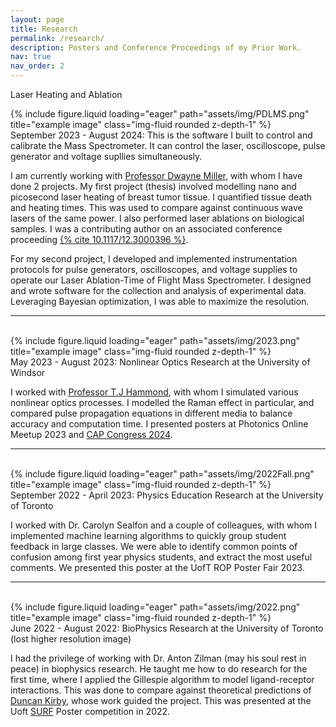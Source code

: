 ```yaml
---
layout: page
title: Research
permalink: /research/
description: Posters and Conference Proceedings of my Prior Work.
nav: true
nav_order: 2
---
```



<span class="bigger">Laser Heating and Ablation</span>

<div class="row">
    <div class="col-sm mt-3 mt-md-0">
        {% include figure.liquid loading="eager" path="assets/img/PDLMS.png" title="example image" class="img-fluid rounded z-depth-1" %}
    </div>
</div>
<div class="caption">
    September 2023 - August 2024: This is the software I built to control and calibrate the Mass Spectrometer. It can control the laser, oscilloscope, pulse generator and  voltage supllies simultaneously.
</div>

I am currently working with <a href="https://lphys.chem.utoronto.ca/">Professor Dwayne Miller</a>, with whom I have done 2 projects. My first project (thesis) involved modelling nano and picosecond laser heating of breast tumor tissue. I quantified tissue death and heating times. This was used to compare against continuous wave lasers of the same power. I also performed laser ablations on biological samples. I was a contributing author on an associated conference proceeding <a href="https://doi.org/10.1117/12.3000396">{% cite 10.1117/12.3000396 %}</a>.

For my second project, I developed and implemented instrumentation protocols for pulse generators, oscilloscopes, and voltage supplies to operate our Laser Ablation-Time of Flight Mass Spectrometer. I designed and wrote software for the collection and analysis of experimental data. Leveraging Bayesian optimization, I was able to maximize the resolution.

-----------------------------------------------------------------------------------------------------------------------------------------------------------------------
<br>


<div class="row">
    <div class="col-sm mt-3 mt-md-0">
        {% include figure.liquid loading="eager" path="assets/img/2023.png" title="example image" class="img-fluid rounded z-depth-1" %}
    </div>
</div>
<div class="caption">
    May 2023 - August 2023: Nonlinear Optics Research at the University of Windsor
</div>

I worked with <a href="https://www.uwindsor.ca/people/thammond/profiles/thammond">Professor T.J Hammond</a>, with whom I simulated various nonlinear optics processes. I modelled the Raman effect in particular, and compared pulse propagation equations in different media to balance accuracy and computation time. I presented posters at Photonics Online Meetup 2023 and <a href="https://indico.cern.ch/event/1316311/contributions/5867454/">CAP Congress 2024</a>.


-----------------------------------------------------------------------------------------------------------------------------------------------------------------------
<br>




<div class="row">
    <div class="col-sm mt-3 mt-md-0">
        {% include figure.liquid loading="eager" path="assets/img/2022Fall.png" title="example image" class="img-fluid rounded z-depth-1" %}
    </div>
</div>
<div class="caption">
    September 2022 - April 2023: Physics Education Research at the University of Toronto
</div>

I worked with Dr. Carolyn Sealfon and a couple of colleagues, with whom I implemented machine learning algorithms to quickly group student feedback in large classes. We were able to identify common points of confusion among first year physics students, and extract the most useful comments. We presented this poster at the UofT ROP Poster Fair 2023.


-----------------------------------------------------------------------------------------------------------------------------------------------------------------------
<br>



<div class="row">
    <div class="col-sm mt-3 mt-md-0">
        {% include figure.liquid loading="eager" path="assets/img/2022.png" title="example image" class="img-fluid rounded z-depth-1" %}
    </div>
</div>
<div class="caption">
    June 2022 - August 2022: BioPhysics Research at the University of Toronto (lost higher resolution image)
</div>

I had the privilege of working with Dr. Anton Zilman (may his soul rest in peace) in biophysics research. He taught me how to do research for the first time, where I applied the Gillespie algorithm to model ligand-receptor interactions. This was done to compare against theoretical predictions of <a href="https://scholar.google.com/citations?user=6R-iNwsAAAAJ">Duncan Kirby</a>, whose work guided the project. This was presented at the Uoft <a href="https://www.physics.utoronto.ca/undergraduate/surf-general-information/2022-summer-undergraduate-research-fellowship-surf/">SURF</a> Poster competition in 2022.


